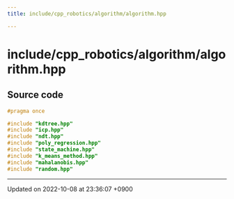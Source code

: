 ```yaml
---
title: include/cpp_robotics/algorithm/algorithm.hpp

---
```


# include/cpp_robotics/algorithm/algorithm.hpp






## Source code

```cpp
#pragma once

#include "kdtree.hpp"
#include "icp.hpp"
#include "ndt.hpp"
#include "poly_regression.hpp"
#include "state_machine.hpp"
#include "k_means_method.hpp"
#include "mahalanobis.hpp"
#include "random.hpp"
```


-------------------------------

Updated on 2022-10-08 at 23:36:07 +0900
